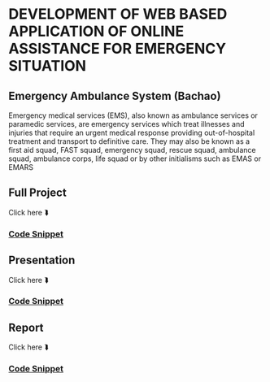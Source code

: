 # DEVELOPMENT OF WEB BASED APPLICATION OF ONLINE ASSISTANCE FOR EMERGENCY SITUATION
## Emergency Ambulance System (Bachao)
Emergency medical services (EMS), also known as ambulance services or paramedic services, are emergency services which treat illnesses and injuries that require an urgent medical response
providing out-of-hospital treatment and transport to definitive care. They may also be known as a first aid squad, FAST squad, emergency squad, rescue squad, ambulance squad, ambulance corps, life squad or by other initialisms such as EMAS or EMARS



## Full Project
Click here ⮯
### [Code Snippet](https://github.com/Shumssunam/EmergencyAmbulanceSystem/tree/master/Bchao)


## Presentation
Click here ⮯
### [Code Snippet](https://prezi.com/view/fMuQFruLLeXzvniZ4fPR/)


## Report
Click here ⮯
### [Code Snippet](https://github.com/Shumssunam/EmergencyAmbulanceSystem/tree/master/Final%20Project%20Report)
